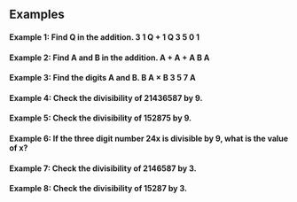 ## Examples
#### Example 1: Find Q in the addition. 3 1 Q + 1 Q 3 5 0 1 
#### Example 2: Find A and B in the addition. A + A + A B A 
#### Example 3: Find the digits A and B. B A × B 3 5 7 A
#### Example 4: Check the divisibility of 21436587 by 9.
#### Example 5: Check the divisibility of 152875 by 9. 
#### Example 6: If the three digit number 24x is divisible by 9, what is the value of x? 
#### Example 7: Check the divisibility of 2146587 by 3. 
#### Example 8: Check the divisibility of 15287 by 3. 
